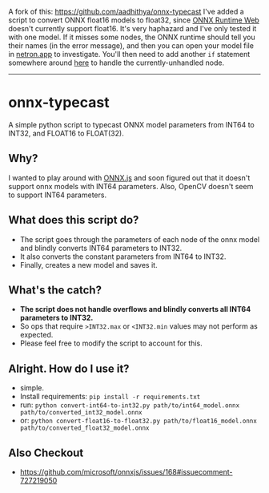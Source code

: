 A fork of this: https://github.com/aadhithya/onnx-typecast I've added a script to convert ONNX float16 models to float32, since [ONNX Runtime Web](https://github.com/microsoft/onnxruntime/tree/master/js/web) doesn't currently support float16. It's very haphazard and I've only tested it with one model. If it misses some nodes, the ONNX runtime should tell you their names (in the error message), and then you can open your model file in [netron.app](https://netron.app/) to investigate. You'll then need to add another `if` statement somewhere around [here](https://github.com/josephrocca/onnx-typecast/blob/fc1173d5a1755ad2ee4bc102b4963c154000444c/convert-float16-to-float32.py#L102) to handle the currently-unhandled node.

---

# onnx-typecast
A simple python script to typecast ONNX model parameters from INT64 to INT32, and FLOAT16 to FLOAT(32).

## Why?
I wanted to play around with [ONNX.js](https://github.com/microsoft/onnxjs) and soon figured out that it doesn't support onnx models with INT64 parameters. Also, OpenCV doesn't seem to support INT64 parameters.

## What does this script do?
- The script goes through the parameters of each node of the onnx model and blindly converts INT64 parameters to INT32.
- It also converts the constant parameters from INT64 to INT32.
- Finally, creates a new model and saves it.

## What's the catch?
- **The script does not handle overflows and blindly converts all INT64 parameters to INT32.**
- So ops that require `>INT32.max` or `<INT32.min` values may not perform as expected.
- Please feel free to modify the script to account for this.

## Alright. How do I use it?
 - simple.
 - Install requirements: `pip install -r requirements.txt`
 - run: `python convert-int64-to-int32.py path/to/int64_model.onnx path/to/converted_int32_model.onnx`
 - or: `python convert-float16-to-float32.py path/to/float16_model.onnx path/to/converted_float32_model.onnx`


## Also Checkout
- https://github.com/microsoft/onnxjs/issues/168#issuecomment-727219050
